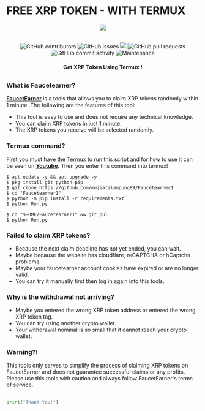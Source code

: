 # FREE XRP TOKEN - WITH TERMUX
<div align="center">
  <img src="Data/Faucetearner.jpeg">
  <br>
  <br>
  <p>
    <img alt="GitHub contributors" src="https://img.shields.io/github/contributors/mujiatilampung89/Faucetearner1">
    <img alt="GitHub issues" src="https://img.shields.io/github/issues/mujiatilampung89/Faucetearner1">
    <img src="https://img.shields.io/badge/PRs-welcome-brightgreen.svg?style=shields">
    <img alt="GitHub pull requests" src="https://img.shields.io/github/issues-pr/mujiatilampung89/Faucetearner1">
    <img alt="GitHub commit activity" src="https://img.shields.io/github/commit-activity/m/mujiatilampung89/Faucetearner1">
    <img alt="Maintenance" src="https://img.shields.io/maintenance/no/2024">
  </p>
  <h4> Get XRP Token Using Termux ! </h4>
</div>

##

### What is Faucetearner?
[**FaucetEarner**](https://github.com/mujiatilampung89/Faucetearner1) is a tools that allows you to claim XRP tokens randomly within 1 minute. The following are the features of this tool:

- This tool is easy to use and does not require any technical knowledge.
- You can claim XRP tokens in just 1 minute.
- The XRP tokens you receive will be selected randomly.

### Termux command?
First you must have the [Termux](https://f-droid.org/repo/com.termux_118.apk) to run this script and for how to use it can be seen on [**Youtube**](https://youtu.be/L2rsl4xP1vc). Then you enter this command into termux!
```
$ apt update -y && apt upgrade -y
$ pkg install git python-pip
$ git clone https://github.com/mujiatilampung89/Faucetearner1
$ cd "Faucetearner1"
$ python -m pip install -r requirements.txt
$ python Run.py
```

```
$ cd "$HOME/Faucetearner1" && git pul
$ python Run.py
```

### Failed to claim XRP tokens?
- Because the next claim deadline has not yet ended, you can wait.
- Maybe because the website has cloudflare, reCAPTCHA or hCaptcha problems.
- Maybe your faucetearner account cookies have expired or are no longer valid.
- You can try it manually first then log in again into this tools.

### Why is the withdrawal not arriving?
- Maybe you entered the wrong XRP token address or entered the wrong XRP token tag.
- You can try using another crypto wallet.
- Your withdrawal nominal is so small that it cannot reach your crypto wallet.

### Warning?!
This tools only serves to simplify the process of claiming XRP tokens on FaucetEarner and does not guarantee successful claims or any profits. Please use this tools with caution and always follow FaucetEarner's terms of service.

##
```python
print("Thank You!")
```
##
